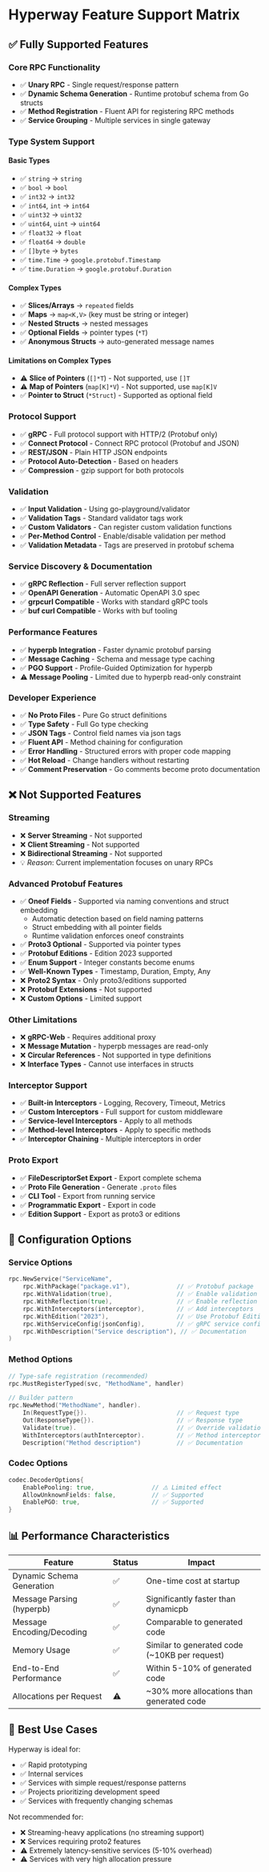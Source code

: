 # Hyperway Feature Support Matrix

## ✅ Fully Supported Features

### Core RPC Functionality
- ✅ **Unary RPC** - Single request/response pattern
- ✅ **Dynamic Schema Generation** - Runtime protobuf schema from Go structs
- ✅ **Method Registration** - Fluent API for registering RPC methods
- ✅ **Service Grouping** - Multiple services in single gateway

### Type System Support
#### Basic Types
- ✅ `string` → `string`
- ✅ `bool` → `bool`
- ✅ `int32` → `int32`
- ✅ `int64`, `int` → `int64`
- ✅ `uint32` → `uint32`
- ✅ `uint64`, `uint` → `uint64`
- ✅ `float32` → `float`
- ✅ `float64` → `double`
- ✅ `[]byte` → `bytes`
- ✅ `time.Time` → `google.protobuf.Timestamp`
- ✅ `time.Duration` → `google.protobuf.Duration`

#### Complex Types
- ✅ **Slices/Arrays** → `repeated` fields
- ✅ **Maps** → `map<K,V>` (key must be string or integer)
- ✅ **Nested Structs** → nested messages
- ✅ **Optional Fields** → pointer types (`*T`)
- ✅ **Anonymous Structs** → auto-generated message names

#### Limitations on Complex Types
- ⚠️ **Slice of Pointers** (`[]*T`) - Not supported, use `[]T`
- ⚠️ **Map of Pointers** (`map[K]*V`) - Not supported, use `map[K]V`
- ✅ **Pointer to Struct** (`*Struct`) - Supported as optional field

### Protocol Support
- ✅ **gRPC** - Full protocol support with HTTP/2 (Protobuf only)
- ✅ **Connect Protocol** - Connect RPC protocol (Protobuf and JSON)
- ✅ **REST/JSON** - Plain HTTP JSON endpoints
- ✅ **Protocol Auto-Detection** - Based on headers
- ✅ **Compression** - gzip support for both protocols

### Validation
- ✅ **Input Validation** - Using go-playground/validator
- ✅ **Validation Tags** - Standard validator tags work
- ✅ **Custom Validators** - Can register custom validation functions
- ✅ **Per-Method Control** - Enable/disable validation per method
- ✅ **Validation Metadata** - Tags are preserved in protobuf schema

### Service Discovery & Documentation
- ✅ **gRPC Reflection** - Full server reflection support
- ✅ **OpenAPI Generation** - Automatic OpenAPI 3.0 spec
- ✅ **grpcurl Compatible** - Works with standard gRPC tools
- ✅ **buf curl Compatible** - Works with buf tooling

### Performance Features
- ✅ **hyperpb Integration** - Faster dynamic protobuf parsing
- ✅ **Message Caching** - Schema and message type caching
- ✅ **PGO Support** - Profile-Guided Optimization for hyperpb
- ⚠️ **Message Pooling** - Limited due to hyperpb read-only constraint

### Developer Experience
- ✅ **No Proto Files** - Pure Go struct definitions
- ✅ **Type Safety** - Full Go type checking
- ✅ **JSON Tags** - Control field names via json tags
- ✅ **Fluent API** - Method chaining for configuration
- ✅ **Error Handling** - Structured errors with proper code mapping
- ✅ **Hot Reload** - Change handlers without restarting
- ✅ **Comment Preservation** - Go comments become proto documentation

## ❌ Not Supported Features

### Streaming
- ❌ **Server Streaming** - Not supported
- ❌ **Client Streaming** - Not supported
- ❌ **Bidirectional Streaming** - Not supported
- 💡 *Reason*: Current implementation focuses on unary RPCs

### Advanced Protobuf Features
- ✅ **Oneof Fields** - Supported via naming conventions and struct embedding
  - Automatic detection based on field naming patterns
  - Struct embedding with all pointer fields
  - Runtime validation enforces oneof constraints
- ✅ **Proto3 Optional** - Supported via pointer types
- ✅ **Protobuf Editions** - Edition 2023 supported
- ✅ **Enum Support** - Integer constants become enums
- ✅ **Well-Known Types** - Timestamp, Duration, Empty, Any
- ❌ **Proto2 Syntax** - Only proto3/editions supported
- ❌ **Protobuf Extensions** - Not supported
- ❌ **Custom Options** - Limited support

### Other Limitations
- ❌ **gRPC-Web** - Requires additional proxy
- ❌ **Message Mutation** - hyperpb messages are read-only
- ❌ **Circular References** - Not supported in type definitions
- ❌ **Interface Types** - Cannot use interfaces in structs

### Interceptor Support
- ✅ **Built-in Interceptors** - Logging, Recovery, Timeout, Metrics
- ✅ **Custom Interceptors** - Full support for custom middleware
- ✅ **Service-level Interceptors** - Apply to all methods
- ✅ **Method-level Interceptors** - Apply to specific methods
- ✅ **Interceptor Chaining** - Multiple interceptors in order

### Proto Export
- ✅ **FileDescriptorSet Export** - Export complete schema
- ✅ **Proto File Generation** - Generate `.proto` files
- ✅ **CLI Tool** - Export from running service
- ✅ **Programmatic Export** - Export in code
- ✅ **Edition Support** - Export as proto3 or editions

## 🔧 Configuration Options

### Service Options
```go
rpc.NewService("ServiceName",
    rpc.WithPackage("package.v1"),             // ✅ Protobuf package
    rpc.WithValidation(true),                  // ✅ Enable validation
    rpc.WithReflection(true),                  // ✅ Enable reflection
    rpc.WithInterceptors(interceptor),         // ✅ Add interceptors
    rpc.WithEdition("2023"),                   // ✅ Use Protobuf Editions
    rpc.WithServiceConfig(jsonConfig),         // ✅ gRPC service config
    rpc.WithDescription("Service description"), // ✅ Documentation
)
```

### Method Options
```go
// Type-safe registration (recommended)
rpc.MustRegisterTyped(svc, "MethodName", handler)

// Builder pattern
rpc.NewMethod("MethodName", handler).
    In(RequestType{}).                         // ✅ Request type
    Out(ResponseType{}).                       // ✅ Response type
    Validate(true).                            // ✅ Override validation
    WithInterceptors(authInterceptor).         // ✅ Method interceptors
    Description("Method description")          // ✅ Documentation
```

### Codec Options
```go
codec.DecoderOptions{
    EnablePooling: true,                // ⚠️ Limited effect
    AllowUnknownFields: false,          // ✅ Supported
    EnablePGO: true,                    // ✅ Supported
}
```

## 📊 Performance Characteristics

| Feature | Status | Impact |
|---------|--------|--------|
| Dynamic Schema Generation | ✅ | One-time cost at startup |
| Message Parsing (hyperpb) | ✅ | Significantly faster than dynamicpb |
| Message Encoding/Decoding | ✅ | Comparable to generated code |
| Memory Usage | ✅ | Similar to generated code (~10KB per request) |
| End-to-End Performance | ✅ | Within 5-10% of generated code |
| Allocations per Request | ⚠️ | ~30% more allocations than generated code |

## 🚀 Best Use Cases

Hyperway is ideal for:
- ✅ Rapid prototyping
- ✅ Internal services
- ✅ Services with simple request/response patterns
- ✅ Projects prioritizing development speed
- ✅ Services with frequently changing schemas

Not recommended for:
- ❌ Streaming-heavy applications (no streaming support)
- ❌ Services requiring proto2 features
- ⚠️ Extremely latency-sensitive services (5-10% overhead)
- ⚠️ Services with very high allocation pressure